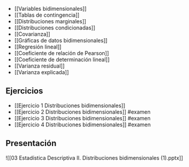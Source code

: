 
- [[Variables bidimensionales]]
- [[Tablas de contingencia]]
- [[Distribuciones marginales]]
- [[Distribuciones condicionadas]]
- [[Covarianza]]
- [[Gráficas de datos bidimensionales]]
- [[Regresión lineal]]
- [[Coeficiente de relación de Pearson]]
- [[Coeficiente de determinación lineal]]
- [[Varianza residual]]
- [[Varianza explicada]]
## Ejercicios

- [[Ejercicio 1 Distribuciones bidimensionales]]
- [[Ejercicio 2 Distribuciones bidimensionales]] #examen 
- [[Ejercicio 3 Distribuciones bidimensionales]] #examen 
- [[Ejercicio 4 Distribuciones bidimensionales]] #examen 

## Presentación

![[03 Estadística Descriptiva II. Distribuciones bidimensionales (1).pptx]]